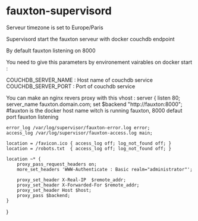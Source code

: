 # fauxton-supervisord

Serveur timezone is set to Europe/Paris

Supervisord start the fauxton serveur with docker couchdb endpoint

By default fauxton listening on 8000

You need to give this parameters by environement vairables on docker start :

COUCHDB_SERVER_NAME : Host name of couchdb service
COUCHDB_SERVER_PORT : Port of couchdb service

You can make an nginx revers proxy with this vhost :
server {
    listen   80;
    server_name fauxton.domain.com;
    set $backend "http://fauxton:8000"; #fauxton is the docker host name witch is running fauxton, 8000 defaut port fauxton listening

    error_log /var/log/supervisor/fauxton-error.log error;
    access_log /var/log/supervisor/fauxton-access.log main;

    location = /favicon.ico { access_log off; log_not_found off; }
    location = /robots.txt  { access_log off; log_not_found off; }

    location ~* {
        proxy_pass_request_headers on;
        more_set_headers 'WWW-Authenticate : Basic realm="administrator"';

        proxy_set_header X-Real-IP  $remote_addr;
        proxy_set_header X-Forwarded-For $remote_addr;
        proxy_set_header Host $host;
        proxy_pass $backend;
    }
}